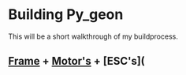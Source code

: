 # Building Py_geon

This will be a short walkthrough of my buildprocess.


## [Frame](https://github.com/git-blame-BUK/Py_geon/blob/60efe27037a19da123ca0fa3853ad5ad02b12a52/building%20Py_geon/Hardware.md?plain=1#LL3C1-L3C1) + [Motor's](https://github.com/git-blame-BUK/Py_geon/blob/4f57329b7864886858b28204c27ef1f112117c83/building%20Py_geon/Hardware.md?plain=1#L13) + [ESC's](
